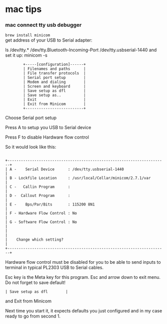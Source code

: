 # mac tips
### mac connect tty usb debugger
`brew install minicom`  
get address of your USB to Serial adapter:

ls /dev/tty.*
/dev/tty.Bluetooth-Incoming-Port    /dev/tty.usbserial-1440
and set it up: minicom -s
```
        +-----[configuration]------+
        | Filenames and paths      |
        | File transfer protocols  |
        | Serial port setup        |
        | Modem and dialing        |
        | Screen and keyboard      |
        | Save setup as dfl        |
        | Save setup as..          |
        | Exit                     |
        | Exit from Minicom        |
        +--------------------------+
```
Choose Serial port setup

Press A to setup you USB to Serial device

Press F to disable Hardware flow control

So it would look like this:
```

+-----------------------------------------------------------------------+
| A -    Serial Device      : /dev/tty.usbserial-1440                   |
| B - Lockfile Location     : /usr/local/Cellar/minicom/2.7.1/var       |
| C -   Callin Program      :                                           |
| D -  Callout Program      :                                           |
| E -    Bps/Par/Bits       : 115200 8N1                                |
| F - Hardware Flow Control : No                                        |
| G - Software Flow Control : No                                        |
|                                                                       |
|    Change which setting?                                              |
+-----------------------------------------------------------------------+
```
Hardware flow control must be disabled for you to be able to send inputs to terminal in typical PL2303 USB to Serial cables.

Esc key is the Meta key for this program. Esc and arrow down to exit menu. Do not forget to save default!

    | Save setup as dfl        |
and Exit from Minicom

Next time you start it, it expects defaults you just configured and in my case ready to go from second 1.